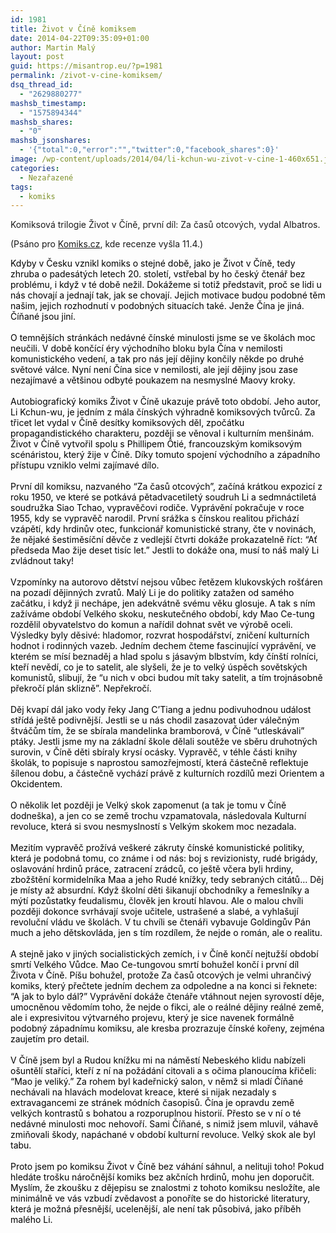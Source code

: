 ```yaml
---
id: 1981
title: Život v Číně komiksem
date: 2014-04-22T09:35:09+01:00
author: Martin Malý
layout: post
guid: https://misantrop.eu/?p=1981
permalink: /zivot-v-cine-komiksem/
dsq_thread_id:
  - "2629880277"
mashsb_timestamp:
  - "1575894344"
mashsb_shares:
  - "0"
mashsb_jsonshares:
  - '{"total":0,"error":"","twitter":0,"facebook_shares":0}'
image: /wp-content/uploads/2014/04/li-kchun-wu-zivot-v-cine-1-460x651.jpg
categories:
  - Nezařazené
tags:
  - komiks
---
```

Komiksová trilogie Život v Číně, první díl: Za časů otcových, vydal Albatros.

<!--more-->

(Psáno pro [Komiks.cz](https://komiks.cz/clanek.php?id=2071), kde recenze vyšla 11.4.)

<span style="color: #000000;">Kdyby v Česku vznikl komiks o stejné době, jako je Život v Číně, tedy zhruba o padesátých letech 20. století, vstřebal by ho český čtenář bez problému, i když v té době nežil. Dokážeme si totiž představit, proč se lidi u nás chovají a jednají tak, jak se chovají. Jejich motivace budou podobné těm našim, jejich rozhodnutí v podobných situacích také. Jenže Čína je jiná. Číňané jsou jiní. </span><br style="color: #000000;" /><br style="color: #000000;" /><span style="color: #000000;">O temnějších stránkách nedávné čínské minulosti jsme se ve školách moc neučili. V době končící éry východního bloku byla Čína v nemilosti komunistického vedení, a tak pro nás její dějiny končily někde po druhé světové válce. Nyní není Čína sice v nemilosti, ale její dějiny jsou zase nezajímavé a většinou odbyté poukazem na nesmyslné Maovy kroky. </span><br style="color: #000000;" /><br style="color: #000000;" /><span style="color: #000000;">Autobiografický komiks Život v Číně ukazuje právě toto období. Jeho autor, Li Kchun-wu, je jedním z mála čínských výhradně komiksových tvůrců. Za třicet let vydal v Číně desítky komiksových děl, zpočátku propagandistického charakteru, později se věnoval i kulturním menšinám. Život v Číně vytvořil spolu s Phillipem Ôtié, francouzským komiksovým scénáristou, který žije v Číně. Díky tomuto spojení východního a západního přístupu vzniklo velmi zajímavé dílo. </span><br style="color: #000000;" /><br style="color: #000000;" /><span style="color: #000000;">První díl komiksu, nazvaného “Za časů otcových”, začíná krátkou expozicí z roku 1950, ve které se potkává pětadvacetiletý soudruh Li a sedmnáctiletá soudružka Siao Tchao, vypravěčovi rodiče. Vyprávění pokračuje v roce 1955, kdy se vypravěč narodil. První srážka s čínskou realitou přichází vzápětí, kdy hrdinův otec, funkcionář komunistické strany, čte v novinách, že nějaké šestiměsíční děvče z vedlejší čtvrti dokáže prokazatelně říct: “Ať předseda Mao žije deset tisíc let.” Jestli to dokáže ona, musí to náš malý Li zvládnout taky! </span><br style="color: #000000;" /><br style="color: #000000;" /><span style="color: #000000;">Vzpomínky na autorovo dětství nejsou vůbec řetězem klukovských rošťáren na pozadí dějinných zvratů. Malý Li je do politiky zatažen od samého začátku, i když ji nechápe, jen adekvátně svému věku glosuje. A tak s ním zažíváme období Velkého skoku, neskutečného období, kdy Mao Ce-tung rozdělil obyvatelstvo do komun a nařídil dohnat svět ve výrobě oceli. Výsledky byly děsivé: hladomor, rozvrat hospodářství, zničení kulturních hodnot i rodinných vazeb. Jedním dechem čteme fascinující vyprávění, ve kterém se mísí beznaděj a hlad spolu s jásavým blbstvím, kdy čínští rolníci, kteří nevědí, co je to satelit, ale slyšeli, že je to velký úspěch sovětských komunistů, slibují, že “u nich v obci budou mít taky satelit, a tím trojnásobně překročí plán sklizně”. Nepřekročí. </span><br style="color: #000000;" /><br style="color: #000000;" /><span style="color: #000000;">Děj kvapí dál jako vody řeky Jang C’Tiang a jednu podivuhodnou událost střídá ještě podivnější. Jestli se u nás chodil zasazovat úder válečným štváčům tím, že se sbírala mandelinka bramborová, v Číně “utleskávali” ptáky. Jestli jsme my na základní škole dělali soutěže ve sběru druhotných surovin, v Číně děti sbíraly krysí ocásky. Vypravěč, v téhle části knihy školák, to popisuje s naprostou samozřejmostí, která částečně reflektuje šílenou dobu, a částečně vychází právě z kulturních rozdílů mezi Orientem a Okcidentem. </span><br style="color: #000000;" /><br style="color: #000000;" /><span style="color: #000000;">O několik let později je Velký skok zapomenut (a tak je tomu v Číně dodneška), a jen co se země trochu vzpamatovala, následovala Kulturní revoluce, která si svou nesmyslností s Velkým skokem moc nezadala. </span><br style="color: #000000;" /><br style="color: #000000;" /><span style="color: #000000;">Mezitím vypravěč prožívá veškeré zákruty čínské komunistické politiky, která je podobná tomu, co známe i od nás: boj s revizionisty, rudé brigády, oslavování hrdinů práce, zatracení zrádců, co ještě včera byli hrdiny, zbožštění kormidelníka Maa a jeho Rudé knížky, tedy sebraných citátů… Děj je místy až absurdní. Když školní děti šikanují obchodníky a řemeslníky a mýtí pozůstatky feudalismu, člověk jen kroutí hlavou. Ale o malou chvíli později dokonce svrhávají svoje učitele, ustrašené a slabé, a vyhlašují revoluční vládu ve školách. V tu chvíli se čtenáři vybavuje Goldingův Pán much a jeho dětskovláda, jen s tím rozdílem, že nejde o román, ale o realitu. </span><br style="color: #000000;" /><br style="color: #000000;" /><span style="color: #000000;">A stejně jako v jiných socialistických zemích, i v Číně končí nejtužší období smrtí Velkého Vůdce. Mao Ce-tungovou smrtí bohužel končí i první díl Života v Číně. Píšu bohužel, protože Za časů otcových je velmi uhrančivý komiks, který přečtete jedním dechem za odpoledne a na konci si řeknete: “A jak to bylo dál?” Vyprávění dokáže čtenáře vtáhnout nejen syrovostí děje, umocněnou vědomím toho, že nejde o fikci, ale o reálné dějiny reálné země, ale i expresivitou výtvarného projevu, který je sice navenek formálně podobný západnímu komiksu, ale kresba prozrazuje čínské kořeny, zejména zaujetím pro detail. </span><br style="color: #000000;" /><br style="color: #000000;" /><span style="color: #000000;">V Číně jsem byl a Rudou knížku mi na náměstí Nebeského klidu nabízeli ošuntělí staříci, kteří z ní na požádání citovali a s očima planoucíma křičeli: “Mao je veliký.” Za rohem byl kadeřnický salon, v němž si mladí Číňané nechávali na hlavách modelovat kreace, které si nijak nezadaly s extravagancemi ze stránek módních časopisů. Čína je opravdu země velkých kontrastů s bohatou a rozporuplnou historií. Přesto se v ní o té nedávné minulosti moc nehovoří. Sami Číňané, s nimiž jsem mluvil, váhavě zmiňovali škody, napáchané v období kulturní revoluce. Velký skok ale byl tabu. </span><br style="color: #000000;" /><br style="color: #000000;" /><span style="color: #000000;">Proto jsem po komiksu Život v Číně bez váhání sáhnul, a nelituji toho! Pokud hledáte trošku náročnější komiks bez akčních hrdinů, mohu jen doporučit. Myslím, že zkoušku z dějepisu se znalostmi z tohoto komiksu nesložíte, ale minimálně ve vás vzbudí zvědavost a ponoříte se do historické literatury, která je možná přesnější, ucelenější, ale není tak působivá, jako příběh malého Li.</span>